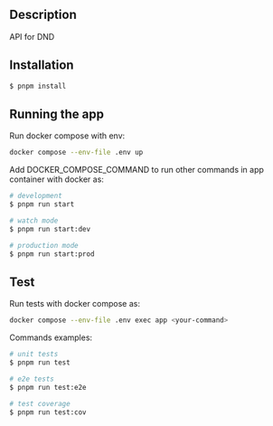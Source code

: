 ## Description

API for DND

## Installation

```bash
$ pnpm install
```

## Running the app

Run docker compose with env:

```bash
docker compose --env-file .env up
```

Add DOCKER_COMPOSE_COMMAND to run other commands in app container with docker as:

```bash
# development
$ pnpm run start

# watch mode
$ pnpm run start:dev

# production mode
$ pnpm run start:prod
```

## Test

Run tests with docker compose as:

```bash
docker compose --env-file .env exec app <your-command>
```

Commands examples:

```bash
# unit tests
$ pnpm run test

# e2e tests
$ pnpm run test:e2e

# test coverage
$ pnpm run test:cov
```
